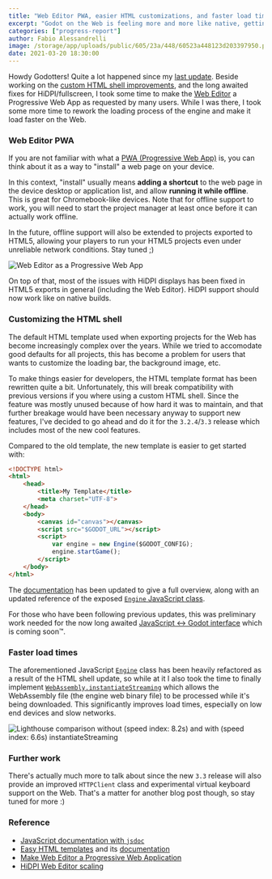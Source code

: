 ```yaml
---
title: "Web Editor PWA, easier HTML customizations, and faster load times!"
excerpt: "Godot on the Web is feeling more and more like native, getting performance improvements (20% faster load time), easier customizations, and more!"
categories: ["progress-report"]
author: Fabio Alessandrelli
image: /storage/app/uploads/public/605/23a/448/60523a448123d203397950.png
date: 2021-03-20 18:30:00
---
```


Howdy Godotters! Quite a lot happened since my [last update](https://godotengine.org/article/godot-web-progress-report-5). Beside working on the [custom HTML shell improvements](https://github.com/godotengine/godot-proposals/issues/2182), and the long awaited fixes for HiDPI/fullscreen, I took some time to make the [Web Editor](https://editor.godotengine.org) a Progressive Web App as requested by many users. While I was there, I took some more time to rework the loading process of the engine and make it load faster on the Web.

### Web Editor PWA

If you are not familiar with what a [PWA (Progressive Web App)](https://web.dev/progressive-web-apps/) is, you can think about it as a way to "install" a web page on your device.

In this context, "install" usually means **adding a shortcut** to the web page in the device desktop or application list, and allow **running it while offline**. This is great for Chromebook-like devices. Note that for offline support to work, you will need to start the project manager at least once before it can actually work offline.

In the future, offline support will also be extended to projects exported to HTML5, allowing your players to run your HTML5 projects even under unreliable network conditions. Stay tuned ;)

![Web Editor as a Progressive Web App](/storage/app/uploads/public/605/1f5/858/6051f5858bc8e696137524.png)

On top of that, most of the issues with HiDPI displays has been fixed in HTML5 exports in general (including the Web Editor). HiDPI support should now work like on native builds.

### Customizing the HTML shell

The default HTML template used when exporting projects for the Web has become increasingly complex over the years. While we tried to accomodate good defaults for all projects, this has become a problem for users that wants to customize the loading bar, the background image, etc.

To make things easier for developers, the HTML template format has been rewritten quite a bit. Unfortunately, this will break compatibility with previous versions if you where using a custom HTML shell. Since the feature was mostly unused because of how hard it was to maintain, and that further breakage would have been necessary anyway to support new features, I've decided to go ahead and do it for the `3.2.4`/`3.3` release which includes most of the new cool features.

Compared to the old template, the new template is easier to get started with:

```html
<!DOCTYPE html>
<html>
    <head>
        <title>My Template</title>
        <meta charset="UTF-8">
    </head>
    <body>
        <canvas id="canvas"></canvas>
        <script src="$GODOT_URL"></script>
        <script>
            var engine = new Engine($GODOT_CONFIG);
            engine.startGame();
        </script>
    </body>
</html>
```

The [documentation](https://docs.godotengine.org/en/latest/tutorials/platform/customizing_html5_shell.html) has been updated to give a full overview, along with an updated reference of the exposed [`Engine` JavaScript class](https://docs.godotengine.org/en/latest/tutorials/platform/html5_shell_classref.html).

For those who have been following previous updates, this was preliminary work needed for the now long awaited [JavaScript <-> Godot interface](https://github.com/godotengine/godot-proposals/issues/1852) which is coming soon™.

### Faster load times

The aforementioned JavaScript [`Engine`](https://docs.godotengine.org/en/latest/tutorials/platform/html5_shell_classref.html) class has been heavily refactored as a result of the HTML shell update, so while at it I also took the time to finally implement [`WebAssembly.instantiateStreaming`](https://developer.mozilla.org/en-US/docs/Web/JavaScript/Reference/Global_Objects/WebAssembly/instantiateStreaming) which allows the WebAssembly file (the engine web binary file) to be processed while it's being downloaded. This significantly improves load times, especially on low end devices and slow networks.

![Lighthouse comparison without (speed index: 8.2s) and with (speed index: 6.6s) instantiateStreaming](/storage/app/uploads/public/605/243/c34/605243c34eb6c496397184.png)

### Further work

There's actually much more to talk about since the new `3.3` release will also provide an improved `HTTPClient` class  and experimental virtual keyboard support on the Web. That's a matter for another blog post though, so stay tuned for more :)

### Reference

- [JavaScript documentation with `jsdoc`](https://github.com/godotengine/godot/pull/46446)
- [Easy HTML templates](https://github.com/godotengine/godot/pull/46200) and its [documentation](https://github.com/godotengine/godot-docs/pull/4748)
- [Make Web Editor a Progressive Web Application](https://github.com/godotengine/godot/pull/46797)
- [HiDPI Web Editor scaling](https://github.com/godotengine/godot/pull/45920)
